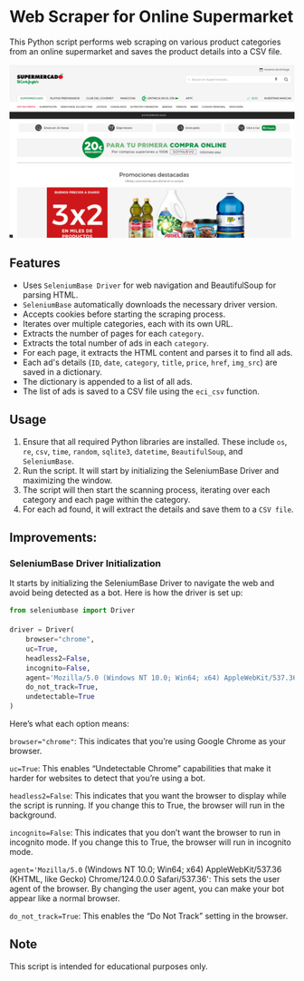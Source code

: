 # Web Scraper for Online Supermarket

This Python script performs web scraping on various product categories from an online supermarket and saves the product details into a CSV file.

![El Corte Inglés](ElCorteIngles.png)

## Features

- Uses `SeleniumBase Driver` for web navigation and BeautifulSoup for parsing HTML.
- `SeleniumBase` automatically downloads the necessary driver version.
- Accepts cookies before starting the scraping process.
- Iterates over multiple categories, each with its own URL.
- Extracts the number of pages for each `category`.
- Extracts the total number of ads in each `category`.
- For each page, it extracts the HTML content and parses it to find all ads.
- Each ad's details (`ID`, `date`, `category`, `title`, `price`, `href`, `img_src`) are saved in a dictionary.
- The dictionary is appended to a list of all ads.
- The list of ads is saved to a CSV file using the `eci_csv` function.

## Usage

1. Ensure that all required Python libraries are installed. These include `os`, `re`, `csv`, `time`, `random`, `sqlite3`, `datetime`, `BeautifulSoup`, and `SeleniumBase`.
2. Run the script. It will start by initializing the SeleniumBase Driver and maximizing the window.
3. The script will then start the scanning process, iterating over each category and each page within the category.
4. For each ad found, it will extract the details and save them to a `CSV file`.

## Improvements: 

### SeleniumBase Driver Initialization

It starts by initializing the SeleniumBase Driver to navigate the web and avoid being detected as a bot. Here is how the driver is set up:

```python
from seleniumbase import Driver

driver = Driver(
    browser="chrome",
    uc=True,
    headless2=False,
    incognito=False,
    agent='Mozilla/5.0 (Windows NT 10.0; Win64; x64) AppleWebKit/537.36 (KHTML, like Gecko) Chrome/124.0.0.0 Safari/537.36',
    do_not_track=True,
    undetectable=True
)
```
Here’s what each option means:

`browser="chrome"`: This indicates that you’re using Google Chrome as your browser.

`uc=True`: This enables “Undetectable Chrome” capabilities that make it harder for websites to detect that you’re using a bot.

`headless2=False`: This indicates that you want the browser to display while the script is running. If you change this to True, the browser will run in the background.

`incognito=False`: This indicates that you don’t want the browser to run in incognito mode. If you change this to True, the browser will run in incognito mode.

`agent='Mozilla/5.0` (Windows NT 10.0; Win64; x64) AppleWebKit/537.36 (KHTML, like Gecko) Chrome/124.0.0.0 Safari/537.36': This sets the user agent of the browser. By changing the user agent, you can make your bot appear like a normal browser.

`do_not_track=True`: This enables the “Do Not Track” setting in the browser.


## Note

This script is intended for educational purposes only.
